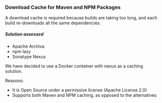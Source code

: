 ### Download Cache for Maven and NPM Packages

A download cache is required because builds are taking too long, and each build re-downloads all the same dependencies.

##### Solution assessed
- Apache Archiva
- npm lazy
- Sonatype Nexus

We have decided to use a Docker container with nexus as a caching solution.

Reasons:
- It is Open Source under a permissive license (Apache License 2.0)
- Supports both Maven and NPM caching, as opposed to the alternatives
